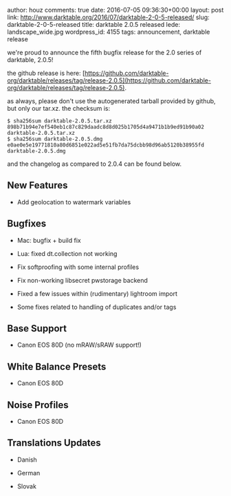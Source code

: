author: houz
comments: true
date: 2016-07-05 09:36:30+00:00
layout: post
link: http://www.darktable.org/2016/07/darktable-2-0-5-released/
slug: darktable-2-0-5-released
title: darktable 2.0.5 released
lede: landscape_wide.jpg
wordpress_id: 4155
tags: announcement, darktable release

we're proud to announce the fifth bugfix release for the 2.0 series of darktable, 2.0.5!

the github release is here: [https://github.com/darktable-org/darktable/releases/tag/release-2.0.5](https://github.com/darktable-org/darktable/releases/tag/release-2.0.5).

as always, please don't use the autogenerated tarball provided by github, but only our tar.xz. the checksum is:


    $ sha256sum darktable-2.0.5.tar.xz
    898b71b94e7ef540eb1c87c829daadc8d8d025b1705d4a9471b1b9ed91b90a02 darktable-2.0.5.tar.xz
    $ sha256sum darktable-2.0.5.dmg
    e0ae0e5e19771810a80d6851e022ad5e51fb7da75dcbb98d96ab5120b38955fd  darktable-2.0.5.dmg


and the changelog as compared to 2.0.4 can be found below.


## New Features






  * Add geolocation to watermark variables




## Bugfixes






  * Mac: bugfix + build fix


  * Lua: fixed dt.collection not working


  * Fix softproofing with some internal profiles


  * Fix non-working libsecret pwstorage backend


  * Fixed a few issues within (rudimentary) lightroom import


  * Some fixes related to handling of duplicates and/or tags




## Base Support






  * Canon EOS 80D (no mRAW/sRAW support!)




## White Balance Presets






  * Canon EOS 80D




## Noise Profiles






  * Canon EOS 80D




## Translations Updates






  * Danish


  * German


  * Slovak


